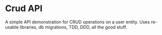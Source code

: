 # Crud API
A simple API demonstration for CRUD operations on a user entity.
Uses re-usable libraries, db migrations, TDD, DDD, all the good stuff.
